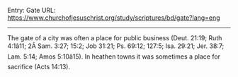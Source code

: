 Entry: Gate
URL: https://www.churchofjesuschrist.org/study/scriptures/bd/gate?lang=eng

---

The gate of a city was often a place for public business (Deut. 21:19; Ruth 4:1â11; 2Â Sam. 3:27; 15:2; Job 31:21; Ps. 69:12; 127:5; Isa. 29:21; Jer. 38:7; Lam. 5:14; Amos 5:10â15). In heathen towns it was sometimes a place for sacrifice (Acts 14:13).
